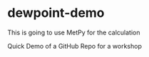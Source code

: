 # dewpoint-demo

This is going to use MetPy for the calculation

Quick Demo of a GitHub Repo for a workshop
